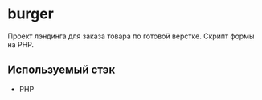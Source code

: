 # burger 
Проект лэндинга для заказа товара по готовой верстке. Скрипт формы на PHP.

## Используемый стэк
- PHP

